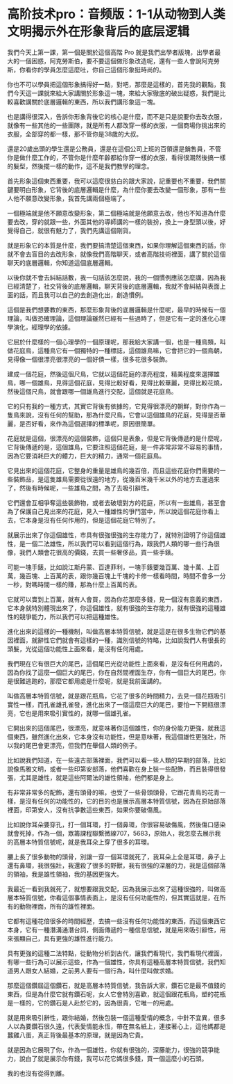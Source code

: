 # 高阶技术pro：音频版：1-1从动物到人类文明揭示外在形象背后的底层逻辑

我們今天上第一課，第一個是關於這個高階 Pro 就是我們出學者版塊，出學者最大的一個困惑，阿克勞斯伯，要不要這個做形象改造呢，還有一些人會說阿克勞斯，你看你的學員怎麼這麼吐，你自己這個形象挺時尚的。

你也不可以學員把這個形象搞得好一點，對吧，那麼是這樣的，首先我的觀點，我們今天這一課就來給大家講關於形象這一塊，來給大家徹底的破出疑惑，我們是比較喜歡講關於底層邏輯的東西，所以我們講形象這一塊。

也是講得很深入，告訴你形象背後它的核心是什麼，而不是只是說要你去改衣服，就像有一些其他的一些團隊，就是所有人都改穿一樣的衣服，一個商場你挑出來的衣服，全部穿的都一樣，那不管你是38歲的大叔。

還是20歲出頭的學生還是公務員，還是在這個公司上班的百領還是銷售員，不管你是做什麼工作的，不管你是什麼年齡都給你穿一樣的衣服，看得很潮然後搞一樣的髮型，然後擺一樣的動作，這不是我們教學的理念。

首先形象這個東西重要，我可以這麼很慈白的跟大家說，記重要也不重要，我們關鍵要明白形象，它背後的底層邏輯是什麼，為什麼你要去改變一個形象，那有一些人他不願意改變形象，我首先講兩個極端了。

一個極端就是他不願意改變形象，第二個極端就是他願意去改，他也不知道為什麼要去改，穿的就跟一些，外面其他的導師講的一樣的裝扮，換上一身型頭以後，好覺得自己，就很有魅力了，我們先講這個剛貨。

就是形象它的本質是什麼，我們要搞清楚這個東西，如果你理解這個東西的話，你就不會去盲目的去改形象，就像我們高階聊天，或者高階技術裡面，講了關於這個聊天的底層邏輯，你知道這個底層邏輯。

以後你就不會去糾結話數，我一句話該怎麼說，我的一個慣例應該怎麼講，因為我已經清楚了，社交背後的底層邏輯，聊天背後的底層邏輯，我就不會糾結與表面上面的話，而且我可以自己的去創造化出，創造慣例。

這個是我們想要教的東西，那麼形象背後的底層邏輯是什麼呢，最早的時候有一個理論，叫做恐確理論，這個理論雖然已經有一些過時了，但是它有一定的進化心理學演化，經理學的依據。

它屈於什麼樣的一個心理學的一個原理呢，那我給大家講一個，也是一種鳥類，叫做花庭鳥，這種鳥它有一個獨特的一種標誌，這個雄鳥嘛，它會把它的一個鳥朝，見得像一個很漂亮很漂亮的一個好債一樣，很多花很多裝飾。

建成一個花庭，然後這個尺鳥，它就以這個花庭的漂亮程度，精美程度來選擇雄鳥，哪一個雄鳥，見得這個花庭，見得比較好看，見得比較華麗，見得比較花燒，然後這個尺鳥，就會跟哪一個雄鳥進行交配，這個就是花庭鳥。

它的只有我的一種方式，其實它背後有依據的，它見得很漂亮的朝鮮，對你作為一隻鳥來說，沒有任何的幫助，那為什麼尺鳥，它會以這個雄鳥的花庭，見得是否華麗，是否好看，來作為這個選擇的標準呢，原因很簡單。

花庭就是這個，很漂亮的這個裝飾，這個只是表象，但是它背後傳遞的是什麼呢，它背後傳遞的是，這個雄鳥，它要注照這個花庭，是一件非常非常不容易的事情，因為它要消耗巨大的體力，巨大的精力，通常一個花庭鳥。

它見出來的這個花庭，它整身的重量是雄鳥的幾百倍，而且這些花庭你們需要的一些裝飾品，是這隻雄鳥需要從很遠的地方，從幾百米幾千米以外的地方去運過來了，然後有時候呢，一些雄鳥之間，為了去吸引辭性。

它們還會互相爭奪這些裝飾物，或者去破壞對方的花庭，所以有一些雄鳥，甚至會為了保護自己見出來的花庭，見入一種雄性的爭鬥當中，所以說這個花庭你看上去，它本身是沒有任何作用的，但是這個花庭它特別了。

就展示出來了你這個雄性，市具有很強很強的生存能力了，就特別證明了你這個雄性，是一個二法雄性，所以我們可以看到這個行為，跟我們人類的哪一些行為很像，我們人類會花很高的價錢，去買一些奢侈品，買一些手錶。

可能一塊手錶，比如說江斯丹蒙、百達菲利，一塊手錶要幾百萬、幾十萬、上百萬，幾百塊、上百萬的表，跟你幾百塊上千塊的卡修一樣看時間，時間不會多一分一秒，對嗎時間一樣的賺，那為什麼上百萬的表。

它就可以賣到上百萬，就有人會買，因為你花那麼多錢，見一個沒有意義的東西，它本身就特別體現出來了，你這個雄性，就有很強的生存能力，就有很強的這種雄性的競爭能力，所以我們可以把這種雄性。

進化出來的這樣的一種機制，叫做高層本特質信號，就是這是在很多生物它們的基因裡面，就辭性它們就會有這樣的一種，識別信號的特略，比如說我們人有很長的頭髮，光從這個功能性上面來看，是沒有任何用處。

我們現在它有很巨大的尾巴，這個尾巴光從功能性上面來看，是沒有任何用處的，因為你找了這麼一個巨大的尾巴，你在自然間裡面生存，你有一個巨大的尾巴，你是很難逃跑的，那麼它都用處是什麼呢，就是我前面講的。

叫做高層本特質信號，就是跟花瓶鳥，它花了很多的時間精力，去見一個花瓶吸引實性一樣，而孔雀雄孔雀發，進化出來了一個這麼巨大的尾巴，要怕一下開瓶很漂亮，它也是用來吸引實性的，就哪一個雄孔雀。

它開出來的這個尾巴，很漂亮，就意味著你這個雄性，你的身份能力更強，就我這個東西，雖然進化出來，它本身沒有功能性，但是意味著，我這個雄性更強壯，所以我的尾巴會更漂亮，但我們在舉個人類的例子。

比如說我們知道，在一些遠古部落裡面，我們可以看一些人類的早期的部落，比如說像馬雅文明，或者一些印第安部落，他們喜歡在身上裝一些配飾，而且裝得很發張，尤其是雄性，就是這些阿爾法的雄性領袖，他們都是身上。

有非常非常多的配飾，還有頭骨的嘛，也受了一些骨頭頭骨，它跟花青鳥的花青一樣，是沒有任何的功能性的，它的目的也是展示高層本特質信號，因為在原始部落裡面，印第安人，沒有抗爭數這些東西，如果你要破傷風。

比如說你耳朵要穿孔，打一個耳環，打一個鼻環，你很容易破傷風，然後傷口感染就會死掉，作為一個，眾籌課程聯繫微線707，5683，原始人，我怎麼去展示我的高層本特質信號呢，就是我耳朵上穿了很多的耳環。

腰上長了很多動物的頭骨，別讓一穿一個耳環就死了，我耳朵上全是耳環，鼻子上還有鼻環，我很強壯，我還殺了很多的野獸，我有很強的深層的力，我是這個部落的領袖，我是雄性領袖，我的基因更強大。

我最近一看到我就死了，就想要跟我交配，因為我展示出來了這種很強的，叫做高層本特質信號，你看這個事情表面上，是沒有任何功能性的，但其實這就是，在所有的動物裡面，所有的雄性裡面。

它都有這種花倍很多的時間經歷，去搞一些沒有任何功能性的東西，而這個東西它本身，它有一種潛溝通潛台詞，側面傳遞的一種信息信號，就是用來吸引辭性，用來張顯自己，具有更強的雄性進行能力。

具有更強的這種二法特點，從動物分析到古代，讓我們看現代，我們看現代裡面，有哪一些行為可以展示這些，作為一個雄性，你具有這種高層本特質信號，我們知道男人跟女人結婚，之前男人要有一個行為，叫什麼叫做求婚。

那麼這個鑽屆這個鑽石，就是高層本特質信號，我告訴大家，鑽石它是最不值錢的東西，但是為什麼它就有鑽石呢，女人它會特別喜歡，就這個跟花瓶鳥，塑的花瓶是一樣的，它的鑽石是人赴於它的，因為很貴，它唯一的用處。

就是用來吸引辭性，跟你結婚，然後包裝一個這種愛情的概念，中針不宜異，很多人以為要鑽石很久遠，代表愛情能永恆，帶在無名紙上，連接著心上，這他媽都是蠶雞八蛋，真正背後最基本的原理，就是因為它貴。

就是因為它展現了你，作為一個雄性，你就有很強的，深藤能力，很強的競爭能力，說白了就是展示你有錢，我可以花它媽很多錢，買一個這麼小的石頭。

我的也沒有從得到離。